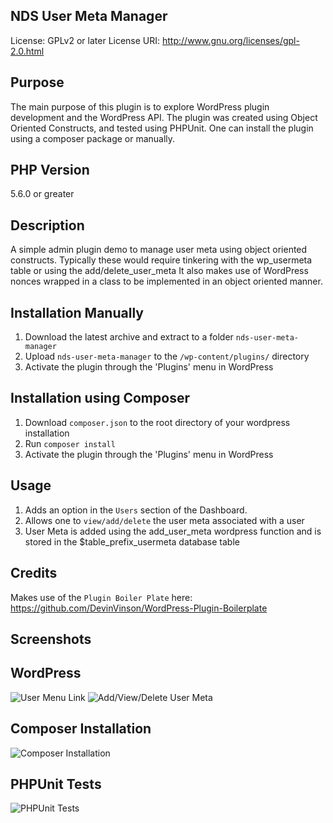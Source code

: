 ## NDS User Meta Manager
License: GPLv2 or later
License URI: http://www.gnu.org/licenses/gpl-2.0.html

## Purpose
The main purpose of this plugin is to explore WordPress plugin development and the WordPress API. 
The plugin was created using Object Oriented Constructs, and tested using PHPUnit. 
One can install the plugin using a composer package or manually.

## PHP Version
5.6.0 or greater

## Description 
A simple admin plugin demo to manage user meta using object oriented constructs. 
Typically these would require tinkering with the wp_usermeta table or using the add/delete_user_meta 
It also makes use of WordPress nonces wrapped in a class to be implemented in an object oriented manner.

## Installation Manually

1. Download the latest archive and extract to a folder `nds-user-meta-manager`
2. Upload `nds-user-meta-manager` to the `/wp-content/plugins/` directory
3. Activate the plugin through the 'Plugins' menu in WordPress

## Installation using Composer

1. Download `composer.json` to the root directory of your wordpress installation
2. Run `composer install`
3. Activate the plugin through the 'Plugins' menu in WordPress

## Usage

1. Adds an option in the `Users` section of the Dashboard.
2. Allows one to `view/add/delete` the user meta associated with a user
3. User Meta is added using the add_user_meta wordpress function and is stored in the $table_prefix_usermeta database table

## Credits 
Makes use of the `Plugin Boiler Plate` here: https://github.com/DevinVinson/WordPress-Plugin-Boilerplate

## Screenshots
## WordPress
![User Menu Link](http://www.nuancedesignstudio.in/nds.in/wp-content/uploads/2017/05/nds-user-meta-manager-screen1.png "Access plugin using Users menu in Dashboard")
![Add/View/Delete User Meta](http://www.nuancedesignstudio.in/nds.in/wp-content/uploads/2017/05/nds-user-meta-manager-screen2.jpg "Use Add/View/Delete to perform basic User Meta operations") 

## Composer Installation
![Composer Installation](http://www.nuancedesignstudio.in/nds.in/wp-content/uploads/2017/05/composer-installation-nds-user-meta-manager.png "Composer Installation")

## PHPUnit Tests
![PHPUnit Tests](http://www.nuancedesignstudio.in/nds.in/wp-content/uploads/2017/05/phpunit-nds-user-meta-manager.png "PHPUnit Tests")